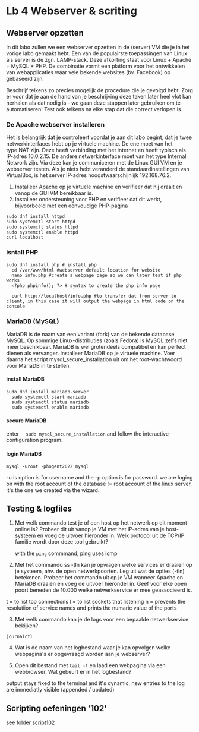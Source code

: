 # Lb 4 Webserver & scriting

## Webserver opzetten

In dit labo zullen we een webserver opzetten in de (server) VM die je in het vorige labo gemaakt hebt. Een van de populairste toepassingen van Linux als server is de zgn. LAMP-stack. Deze afkorting staat voor Linux + Apache + MySQL + PHP. De combinatie vormt een platform voor het ontwikkelen van webapplicaties waar vele bekende websites (bv. Facebook) op gebaseerd zijn.

Beschrijf telkens zo precies mogelijk de procedure die je gevolgd hebt. Zorg er voor dat je aan de hand van je beschrijving deze taken later heel vlot kan herhalen als dat nodig is - we gaan deze stappen later gebruiken om te automatiseren! Test ook telkens na elke stap dat die correct verlopen is.

### De Apache webserver installeren

Het is belangrijk dat je controleert voordat je aan dit labo begint, dat je twee netwerkinterfaces hebt op je virtuele machine. De ene moet van het type NAT zijn. Deze heeft verbinding met het internet en heeft typisch als IP-adres 10.0.2.15. De andere netwerkinterface moet van het type Internal Network zijn. Via deze kan je communiceren met de Linux GUI VM en je webserver testen. Als je niets hebt veranderd de standaardinstellingen van VirtualBox, is het server IP-adres hoogstwaarschijnlijk 192.168.76.2.

1. Installeer Apache op je virtuele machine en verifieer dat hij draait en vanop de GUI VM bereikbaar is.
2. Installeer ondersteuning voor PHP en verifieer dat dit werkt, bijvoorbeeld met een eenvoudige PHP-pagina

```console
sudo dnf install httpd
sudo systemctl start httpd
sudo systemctl status httpd
sudo systemctl enable httpd
curl localhost
```
### isntall PHP

```script
sudo dnf install php # install php
  cd /var/www/html #webserver default location for website 
  nano info.php #create a webpage page so we can later test if php works
  <?php phpinfo(); ?> # syntax to create the php info page

  curl http://localhost/info.php #to transfer dat from server to client, in this case it will output the webpage in html code on the console
```

### MariaDB (MySQL)

MariaDB is de naam van een variant (fork) van de bekende database MySQL. Op sommige Linux-distributies (zoals Fedora) is MySQL zelfs niet meer beschikbaar. MariaDB is wel grotendeels compatibel en kan perfect dienen als vervanger. Installeer MariaDB op je virtuele machine. Voer daarna het script mysql_secure_installation uit om het root-wachtwoord voor MariaDB in te stellen.

#### install MariaDB

```console
sudo dnf install mariadb-server
  sudo systemctl start mariadb
  sudo systemctl status mariadb
  sudo systemctl enable mariadb
```

#### secure MariaDB

enter `  sudo mysql_secure_installation` and follow the interactive configuration program.

#### login MariaDB

`mysql -uroot -phogent2022 mysql`

-u is option is for username and the -p option is for password. we are loging on with the root account of the database != root account of the linux server, it's the one we created via the wizard.

## Testing & logfiles

1. Met welk commando test je of een host op het netwerk op dit moment online is? Probeer dit uit vanop je VM met het IP-adres van je host-systeem en voeg de uitvoer hieronder in. Welk protocol uit de TCP/IP familie wordt door deze tool gebruikt?

    with the `ping` commmand, ping uses icmp

2. Met het commando ss -tln kan je opvragen welke services er draaien op je systeem, ahv. de open netwerkpoorten. Leg uit wat de opties (-tln) betekenen. Probeer het commando uit op je VM wanneer Apache en MariaDB draaien en voeg de uitvoer hieronder in. Geef voor elke open poort beneden de 10.000 welke netwerkservice er mee geassocieerd is.

t = to list tcp connections
l = to list sockets that listening
n = prevents the resolutiion of service names and prints the numaric value of the ports

3. Met welk commando kan je de logs voor een bepaalde netwerkservice bekijken?

`journalctl`

4. Wat is de naam van het logbestand waar je kan opvolgen welke webpagina's er opgevraagd worden aan je webserver?



5. Open dit bestand met `tail -f` en laad een webpagina via een webbrowser. Wat gebeurt er in het logbestand?

output stays fixed to the terminal and it's dynamic, new entries to the log are immediatly visible (appended / updated)

## Scripting oefeningen '102'

see folder [script102](../script102/)


